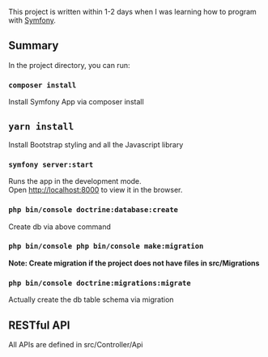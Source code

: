 This project is written within 1-2 days when I was learning how to program with [Symfony](https://symfony.com/).

## Summary

In the project directory, you can run:

### `composer install`

Install Symfony App via composer install

## `yarn install`

Install Bootstrap styling and all the Javascript library

### `symfony server:start`

Runs the app in the development mode.<br />
Open [http://localhost:8000](http://localhost:8000) to view it in the browser.

### `php bin/console doctrine:database:create`

Create db via above command

### `php bin/console php bin/console make:migration`

**Note: Create migration if the project does not have files in src/Migrations**

### `php bin/console doctrine:migrations:migrate`

Actually create the db table schema via migration

## RESTful API

All APIs are defined in src/Controller/Api